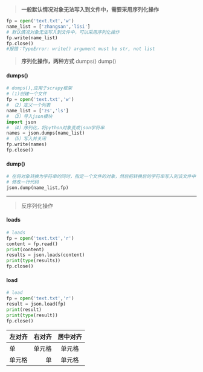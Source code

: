 >**一般默认情况对象无法写入到文件中，需要采用序列化操作**

```python
fp = open('text.txt','w')  
name_list = ['zhangsan','lisi']  
# 默认情况对象无法写入到文件中，可以采用序列化操作  
fp.write(name_list)  
fp.close()
#报错：TypeError: write() argument must be str, not list
```

>**序列化操作，两种方式**
>dumps()
>dump()

#### **dumps()**
```python
# dumps(),应用于scrapy框架  
# (1)创建一个文件  
fp = open('text.txt','w')  
# （2）定义一个列表  
name_list = ['zs','ls']  
# （3）导入json模块  
import json  
# （4）序列化，将python对象变成json字符串  
names = json.dumps(name_list)  
# （5）写入并关闭  
fp.write(names)  
fp.close()
```
#### **dump()**
```python
# 在将对象转换为字符串的同时，指定一个文件的对象，然后把转换后的字符串写入到该文件中
# 修改一行代码
json.dump(name_list,fp)
```

---
>反序列化操作

#### **loads**
```python
# loads  
fp = open('text.txt','r')  
content = fp.read()  
print(content)  
results = json.loads(content)  
print(type(results))  
fp.close()
```
#### **load**
```python
# load  
fp = open('text.txt','r')  
result = json.load(fp)  
print(result)  
print(type(result))  
fp.close()
```

| 左对齐 | 右对齐 | 居中对齐 |
| :-----| ----: | :----: |
| 单 | 单元格 | 单元格 |
| 单元格 | 单 | 单元格 |





